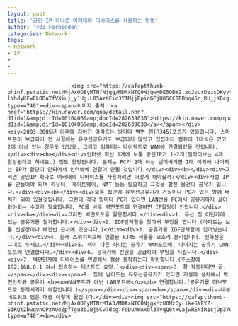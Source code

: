 ```yaml
---
layout: post
title: '공인 IP 하나로 여러대의 디바이스를 사용하는 방법'
author: '403 Forbidden'
categories: Network
tags:
- Network
- IP
- 
-
---
```



<script> location.href='https://cafe.naver.com/develoid/838128' ; </script>


















						<img src="https://cafeptthumb-phinf.pstatic.net/MjAxODEyMTNfNjgg/MDAxNTQ0NjgwMDE5ODY2.zcJvurDzzsDKyvthMS-lYhdyKFwELOBuTfVXiuj_y1Ug.L85AzKFic3Y1MjjBpinGFjU8SCC0EBbq45n_RU_jK6cg.JPEG.lby22net/1502791207474.jpg?type=w740"><div><span>이미지 출처: <a href="https://kin.naver.com/qna/detail.nhn?d1id=1&amp;dirId=1010406&amp;docId=282639030">https://kin.naver.com/qna/detail.nhn?d1id=1&amp;dirId=1010406&amp;docId=282639030</a></span></div><div>2003~2005년 이후에 지어진 아파트는 방마다 벽면 랜(RJ45)포트가 있을겁니다. 스마트폰이 보급되기 전 시절에는 유무선공유기도 보급되지 않았고 집집마다 컴퓨터 1대씩은 있고 2대 이상 있는 경우도 있었죠. 그리고 컴퓨터는 다이렉트로 WAN에 연결되었을 것입니다.</div><div><b></div><div>인터넷 회선 1개에 보통 공인IP가 1~2개(딜라이브는 4개 할당된다고 하네요.) 정도 할당됩니다. 문제는 PC가 2대 이상 넘어버리면 1대 이외에 나머지는 IP가 할당이 안되어서 인터넷에 연결이 안될 것입니다.</div><div><b></div><div>그러면 공인IP 하나로 여러대의 디바이스를 사용하려면 어떻게 해야할까?</div><div>사설 IP를 만들어야 되며 라우터, 게이트웨이, NAT 등등 필요하고 그것을 합친 물건이 공유기 입니다.</div><div><b></div><div>보통 집안에 유무선공유기가 거실이나 PC가 있는 방에 배치가 되어 있을것입니다. 그런데 각각 방마다 PC가 있다면 LAN선을 PC에서 공유기까지 끌어와야되는 수고가 필요합니다. PC를 바로 벽면포트에 연결하면 IP할당이 안됩니다.</div><div><b></div><div>그러면 벽면포트를 활용합시다.</div><div>1. 우선 집 어딘가에 있는 공유기를 철거합니다.</div><div>2. IDF단자함을 찾아서 뚜껑을 엽니다.(아파트는 보통 신발장이나 배전반 근처에 있습니다.)</div><div>3. 공유기를 IDF단자함에 집어넣습니다.</div><div>4. 원래 스위치허브에 연결된 RJ45 잭들을 모조리 분리합니다. 전화선은 그대로 두세요.</div><div>5. 색이 다른 하나는 공유기 WAN포트에, 나머지는 공유기 LAN 포트에 연결합니다.</div><div>6. 공유기에 전원을 공급하여 부팅을 시킵니다.</div><div>7. 벽면단자에 디바이스를 연결해서 정상 동작하는지 확인합니다.(주소창에 192.168.0.1 쳐서 접속하는 테스트도 요망.)</div><div><span>8. 잘 작동된다면 끝.</span></div><div><span>9. 집에 남아도는 유무선공유기가 있다면 거실에 설치해서 벽면단자와 공유기 <b><u>WAN포트가 아닌 LAN포트에</u></b> 연결합니다.(공유기를 허브모드로 동작시키기 위함입니다.)</span></div><div><span><b></span></div><div>내부 네트워크 맵은 대충 이렇게 될겁니다.</div><div><img src="https://cafeptthumb-phinf.pstatic.net/MjAxODEyMTNfMTA3/MDAxNTQ0NjgxMzU0MzQy.lkeSNFYZ-SiKQtZbwqvnCPzAUoZpfTgu3bJBj5Cv7dsg.FoDuAWAxdl3TvqQ6txQajwRENiR1cjDp37G3nR_uspcg.PNG.lby22net/yee.png?type=w740"><b></div>
